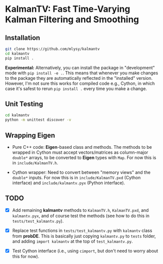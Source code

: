 # **KalmanTV**: Fast Time-Varying Kalman Filtering and Smoothing

## Installation

```bash
git clone https://github.com/mlysy/kalmantv
cd kalmantv
pip install .
```

**Experimental:** Alternatively, you can install the package in "development" mode with `pip install -e .`.  This means that whenever you make changes to the package they are automatically reflected in the "installed" version.  However, I'm not sure this works for compiled code e.g., Cython, in which case it's safest to rerun `pip install .` every time you make a change.

## Unit Testing

```bash
cd kalmantv
python -m unittest discover -v
```

## Wrapping **Eigen**

- Pure C++ code: **Eigen**-based class and methods.  The methods to be wrapped in Cython must accept vectors/matrices as column-major `double*` arrays, to be converted to **Eigen** types with `Map`.  For now this is in `include/KalmanTV.h`.

- Cython wrapper: Need to convert between "memory views" and the `double*` inputs.  For now this is in `include/KalmanTV.pxd` (Cython interface) and `include/kalmantv.pyx` (Python interface).

## TODO

- [X] Add remaining **kalmantv** methods to `KalmanTV.h`, `KalmanTV.pxd`, and `kalmantv.pyx`, and of course test the methods (see how to do this in `tests/test_kalmantv.py`).

- [X] Replace test functions in `tests/test_kalmantv.py` with `kalmantv` class from **probDE**.  This is basically just copying `kalmantv.py` to `tests` folder, and adding `import kalmantv` at the top of `test_kalmantv.py`.

- [X] Test Cython interface (i.e., using `cimport`, but don't need to worry about this for now). 
